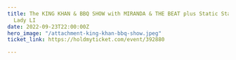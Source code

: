 ```yaml
---
title: The KING KHAN & BBQ SHOW with MIRANDA & THE BEAT plus Static Static and DJ
  Lady LI
date: 2022-09-23T22:00:00Z
hero_image: "/attachment-king-khan-bbq-show.jpeg"
ticket_link: https://holdmyticket.com/event/392880

---
```

